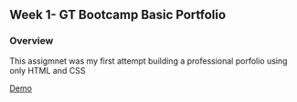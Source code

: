 ## Week 1- GT Bootcamp Basic Portfolio 

### Overview 
This assigmnet was my first attempt building a professional porfolio using only HTML and CSS

[Demo](https://dleiva345.github.io/Basic-Portfolio/)


